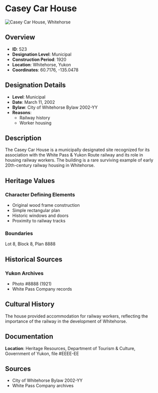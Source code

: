 # Casey Car House

![Casey Car House, Whitehorse](/images/places/casey-car-house-1.jpg)

## Overview

- **ID**: 523
- **Designation Level**: Municipal
- **Construction Period**: 1920
- **Location**: Whitehorse, Yukon
- **Coordinates**: 60.7176, -135.0478

## Designation Details

- **Level**: Municipal
- **Date**: March 11, 2002
- **Bylaw**: City of Whitehorse Bylaw 2002-YY
- **Reasons**:
  - Railway history
  - Worker housing

## Description

The Casey Car House is a municipally designated site recognized for its association with the White Pass & Yukon Route railway and its role in housing railway workers. The building is a rare surviving example of early 20th-century railway housing in Whitehorse.

## Heritage Values

### Character Defining Elements

- Original wood frame construction
- Simple rectangular plan
- Historic windows and doors
- Proximity to railway tracks

### Boundaries

Lot 8, Block 8, Plan 8888

## Historical Sources

### Yukon Archives

- Photo #8888 (1921)
- White Pass Company records

## Cultural History

The house provided accommodation for railway workers, reflecting the importance of the railway in the development of Whitehorse.

## Documentation

**Location**: Heritage Resources, Department of Tourism & Culture, Government of Yukon, file #EEEE-EE

## Sources

- City of Whitehorse Bylaw 2002-YY
- White Pass Company archives

